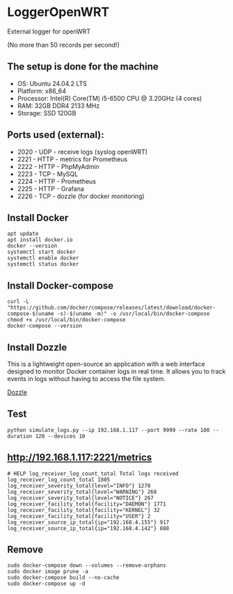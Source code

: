 # LoggerOpenWRT
External logger for openWRT

(No more than 50 records per second!)

## The setup is done for the machine

- OS: Ubuntu 24.04.2 LTS
- Platform: x86_64
- Processor: Intel(R) Core(TM) i5-6500 CPU @ 3.20GHz (4 cores)
- RAM: 32GB DDR4 2133 MHz
- Storage: SSD 120GB

## Ports used (external):
- 2020 - UDP - receive logs (syslog openWRT)
- 2221 - HTTP - metrics for Prometheus
- 2222 - HTTP - PhpMyAdmin
- 2223 - TCP - MySQL
- 2224 - HTTP - Prometheus
- 2225 - HTTP - Grafana
- 2226 - TCP - dozzle (for docker monitoring)

## Install Docker
```
apt update
apt install docker.io
docker --version
systemctl start docker
systemctl enable docker
systemctl status docker
```

## Install Docker-compose
```
curl -L "https://github.com/docker/compose/releases/latest/download/docker-compose-$(uname -s)-$(uname -m)" -o /usr/local/bin/docker-compose
chmod +x /usr/local/bin/docker-compose
docker-compose --version
```

## Install Dozzle
This is a lightweight open-source an application with a web interface designed to monitor Docker container logs in real time. It allows you to track events in logs without having to access the file system.

[Dozzle](https://github.com/wawanUnic/LoggerOpenWRT/blob/main/dozzle.md)

## Test
```
python simulate_logs.py --ip 192.168.1.117 --port 9999 --rate 100 --duration 120 --devices 10
```

## http://192.168.1.117:2221/metrics
```
# HELP log_receiver_log_count_total Total logs received
log_receiver_log_count_total 1805
log_receiver_severity_total{level="INFO"} 1270
log_receiver_severity_total{level="WARNING"} 268
log_receiver_severity_total{level="NOTICE"} 267
log_receiver_facility_total{facility="DAEMON"} 1771
log_receiver_facility_total{facility="KERNEL"} 32
log_receiver_facility_total{facility="USER"} 2
log_receiver_source_ip_total{ip="192.168.4.155"} 917
log_receiver_source_ip_total{ip="192.168.4.142"} 888
```

## Remove

```
sudo docker-compose down --volumes --remove-orphans
sudo docker image prune -a
sudo docker-compose build --no-cache
sudo docker-compose up -d
```

